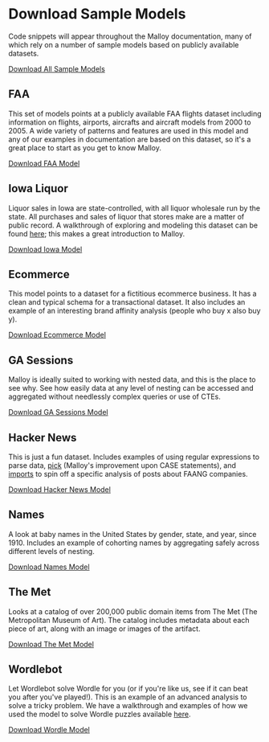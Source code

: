 # Download Sample Models

Code snippets will appear throughout the Malloy documentation, many of which rely on a number of sample models based on publicly available datasets.

<a class="button-link" href="https://malloydata.github.io/malloy/aux/generated/faa.zip">
    Download All Sample Models
</a>

## FAA

This set of models points at a publicly available FAA flights dataset including information on flights, airports, aircrafts and aircraft models from 2000 to 2005. A wide variety of patterns and features are used in this model and any of our examples in documentation are based on this dataset, so it's a great place to start as you get to know Malloy.

<a class="button-link" href="https://malloydata.github.io/malloy/aux/generated/faa.zip">
    Download FAA Model
</a>

## Iowa Liquor

Liquor sales in Iowa are state-controlled, with all liquor wholesale run by the state. All purchases and sales of liquor that stores make are a matter of public record. A walkthrough of exploring and modeling this dataset can be found [here](https://malloydata.github.io/malloy/documentation/examples/iowa/iowa.md); this makes a great introduction to Malloy.

<a class="button-link" href="https://malloydata.github.io/malloy/aux/generated/iowa.zip">
    Download Iowa Model
</a>

## Ecommerce

This model points to a dataset for a fictitious ecommerce business. It has a  clean and typical schema for a transactional dataset. It also includes an example of an interesting brand affinity analysis (people who buy x also buy y).

<a class="button-link" href="https://malloydata.github.io/malloy/aux/generated/ecommerce.zip">
    Download Ecommerce Model
</a>

## GA Sessions

Malloy is ideally suited to working with nested data, and this is the place to see why. See how easily data at any level of nesting can be accessed and aggregated without needlessly complex queries or use of CTEs.

<a class="button-link" href="https://malloydata.github.io/malloy/aux/generated/ga_sessions.zip">
    Download GA Sessions Model
</a>

## Hacker News

This is just a fun dataset. Includes examples of using regular expressions to parse data, [pick](https://malloydata.github.io/malloy/documentation/language/expressions#pick-expressions) (Malloy's improvement upon CASE statements), and [imports](https://malloydata.github.io/malloy/documentation/language/imports.md) to spin off a specific analysis of posts about FAANG companies.

<a class="button-link" href="https://malloydata.github.io/malloy/aux/generated/hackernews.zip">
    Download Hacker News Model
</a>

## Names

A look at baby names in the United States by gender, state, and year, since 1910. Includes an example of cohorting names by aggregating safely across different levels of nesting.

<a class="button-link" href="https://malloydata.github.io/malloy/aux/generated/names.zip">
    Download Names Model
</a>

## The Met

Looks at a catalog of over 200,000 public domain items from The Met (The Metropolitan Museum of Art). The catalog includes metadata about each piece of art, along with an image or images of the artifact.

<a class="button-link" href="https://malloydata.github.io/malloy/aux/generated/the_met.zip">
    Download The Met Model
</a>

## Wordlebot

Let Wordlebot solve Wordle for you (or if you're like us, see if it can beat you after you've played!). This is an example of an advanced analysis to solve a tricky problem. We have a walkthrough and examples of how we used the model to solve Wordle puzzles available [here](https://malloydata.github.io/malloy/documentation/examples/wordle/wordle.md).

<a class="button-link" href="https://malloydata.github.io/malloy/aux/generated/wordle.zip">
    Download Wordle Model
</a>
